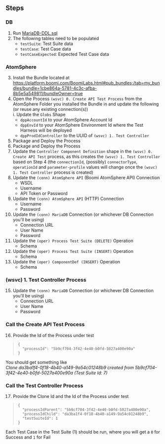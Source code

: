 ## Steps
### DB
1. Run [MariaDB-DDL.sql](https://github.com/p-hatz/Boomi-Test-Harness/blob/main/MariaDB-DDL.sql)
2. The following tables need to be populated
    - `testSuite`: Test Suite data
    - `testCase`: Test Case data
    - `testCaseExpected`: Expected Test Case data
### AtomSphere
3. Install the Bundle located at https://platform.boomi.com/BoomiLabs.html#pub_bundles;/tab=my_bundles/bundle=1cbe864a-5781-4c3c-afba-8b5e5a549811/bundleOwner=true
4. Open the Process `(wsvc) 0. Create API Test Process` from the AtomSphere Folder you installed the Bundle in and update the following (or reuse any existing connection(s))<br>
   i. Update the `Globs` Shape
   * `dppAccountId` to your AtomSphere Account Id
   * `dppEnvId` to your AtomSphere Environment Id where the Test Harness will be deployed
   * `dppProdIdController` to the UUID of `(wsvc) 1. Test Controller`
5. Package and Deploy the Process
6. Package and Deploy the Process
7. Update the `Controller Component Definition` shape in the `(wsvc) 0. Create API Test` process, as this creates the `(wsvc) 1. Test Controller` based on Step 4 (the `connectionId`, (possibly) `connectorType`, `operationId` and `parameter-profile` values will change once the `(wsvc) 1. Test Controller` process is created)
9. Update the `(conn) AtomSphere API` (Boomi AtomSphere API) Connection
    - WSDL
    - Username
    - API Token or Password
10. Update the `(conn) AtomSphere API` (HTTP) Connection
    - Username
    - Password
11. Update the `(conn) MariaDB` Connection (or whichever DB Connection you'll be using)
    - Connection URL
    - User Name
    - Password
12. Update the `(oper) Process Test Suite (DELETE)` Operation
    - Schema
13. Update the `(oper) Process Test Suite (INSERT)` Operation
    - Schema
14. Update the `(oper) ComponentDef (INSERT)` Operation
    - Schema
### (wsvc) 1. Test Controller Process
15. Update the `(conn) MariaDB` Connection (or whichever DB Connection you'll be using)
    - Connection URL
    - User Name
    - Password
### Call the Create API Test Process
16. Provide the Id of the Process under test
>     {
>       "processId": "5b9cf704-3f42-4e40-b0fd-5027a400e90a"
>     }
You should get something like<br>
_Clone da3ba1f4-0f18-4b40-a149-9a54c01248b9 created from 5b9cf704-3f42-4e40-b0fd-5027a400e90a (Test Suite Id: 7)_
### Call the Test Controller Process
17. Provide the Clone Id and the Id of the Process under test
>     {
>       "processIdParent": "5b9cf704-3f42-4e40-b0fd-5027a400e90a",
>       "processIdChild": "da3ba1f4-0f18-4b40-a149-9a54c01248b9",
>       "testSuiteId": 1
>     }
> 

Each Test Case in the Test Suite (1) should be run, where you will get a `0` for Success and `1` for Fail
